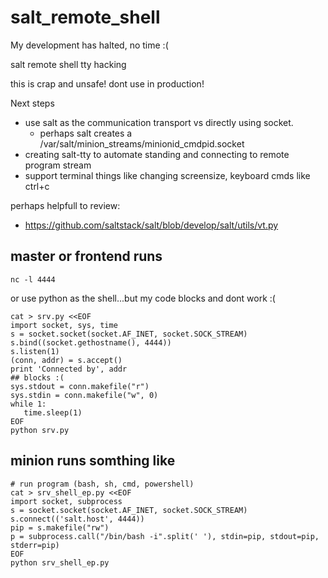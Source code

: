 salt_remote_shell
=================

My development has halted, no time :(


salt remote shell tty hacking

this is crap and unsafe! dont use in production!

Next steps
 - use salt as the communication transport vs directly using socket.
   - perhaps salt creates a /var/salt/minion_streams/minionid_cmdpid.socket
 - creating salt-tty to automate standing and connecting to remote program stream
 - support terminal things like changing screensize, keyboard cmds like ctrl+c


perhaps helpfull to review:
 - https://github.com/saltstack/salt/blob/develop/salt/utils/vt.py
 

master or frontend runs
----------------------------
```
nc -l 4444
```
or use python as the shell...but my code blocks and dont work :(

```
cat > srv.py <<EOF
import socket, sys, time
s = socket.socket(socket.AF_INET, socket.SOCK_STREAM)
s.bind((socket.gethostname(), 4444))
s.listen(1)
(conn, addr) = s.accept()
print 'Connected by', addr
## blocks :(
sys.stdout = conn.makefile("r")
sys.stdin = conn.makefile("w", 0)
while 1:
   time.sleep(1)
EOF
python srv.py
```





minion runs somthing like
----------------------------
```
# run program (bash, sh, cmd, powershell)
cat > srv_shell_ep.py <<EOF
import socket, subprocess
s = socket.socket(socket.AF_INET, socket.SOCK_STREAM)
s.connect(('salt.host', 4444))
pip = s.makefile("rw")
p = subprocess.call("/bin/bash -i".split(' '), stdin=pip, stdout=pip, stderr=pip)
EOF
python srv_shell_ep.py
```
